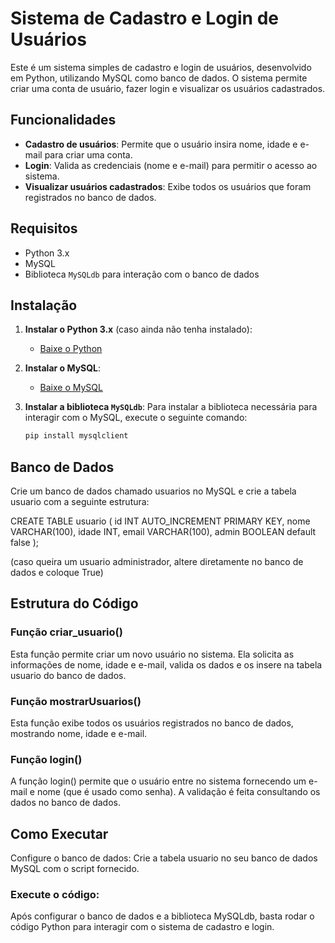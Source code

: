 # Sistema de Cadastro e Login de Usuários

Este é um sistema simples de cadastro e login de usuários, desenvolvido em Python, utilizando MySQL como banco de dados. O sistema permite criar uma conta de usuário, fazer login e visualizar os usuários cadastrados.

## Funcionalidades

- **Cadastro de usuários**: Permite que o usuário insira nome, idade e e-mail para criar uma conta.
- **Login**: Valida as credenciais (nome e e-mail) para permitir o acesso ao sistema.
- **Visualizar usuários cadastrados**: Exibe todos os usuários que foram registrados no banco de dados.

## Requisitos

- Python 3.x
- MySQL
- Biblioteca `MySQLdb` para interação com o banco de dados

## Instalação

1. **Instalar o Python 3.x** (caso ainda não tenha instalado):
   - [Baixe o Python](https://www.python.org/downloads/)

2. **Instalar o MySQL**:
   - [Baixe o MySQL](https://dev.mysql.com/downloads/)

3. **Instalar a biblioteca `MySQLdb`**:
   Para instalar a biblioteca necessária para interagir com o MySQL, execute o seguinte comando:

   ```bash
   pip install mysqlclient
   ```
  ## Banco de Dados
Crie um banco de dados chamado usuarios no MySQL e crie a tabela usuario com a seguinte estrutura:

CREATE TABLE usuario (
    id INT AUTO_INCREMENT PRIMARY KEY,
    nome VARCHAR(100),
    idade INT,
    email VARCHAR(100),
    admin BOOLEAN default false
);

(caso queira um usuario administrador, altere diretamente no banco de dados e coloque True)

## Estrutura do Código
### Função criar_usuario()
Esta função permite criar um novo usuário no sistema. Ela solicita as informações de nome, idade e e-mail, valida os dados e os insere na tabela usuario do banco de dados.

### Função mostrarUsuarios()
Esta função exibe todos os usuários registrados no banco de dados, mostrando nome, idade e e-mail.
### Função login()
A função login() permite que o usuário entre no sistema fornecendo um e-mail e nome (que é usado como senha). A validação é feita consultando os dados no banco de dados.
## Como Executar
Configure o banco de dados: Crie a tabela usuario no seu banco de dados MySQL com o script fornecido.
### Execute o código:
Após configurar o banco de dados e a biblioteca MySQLdb, basta rodar o código Python para interagir com o sistema de cadastro e login.




